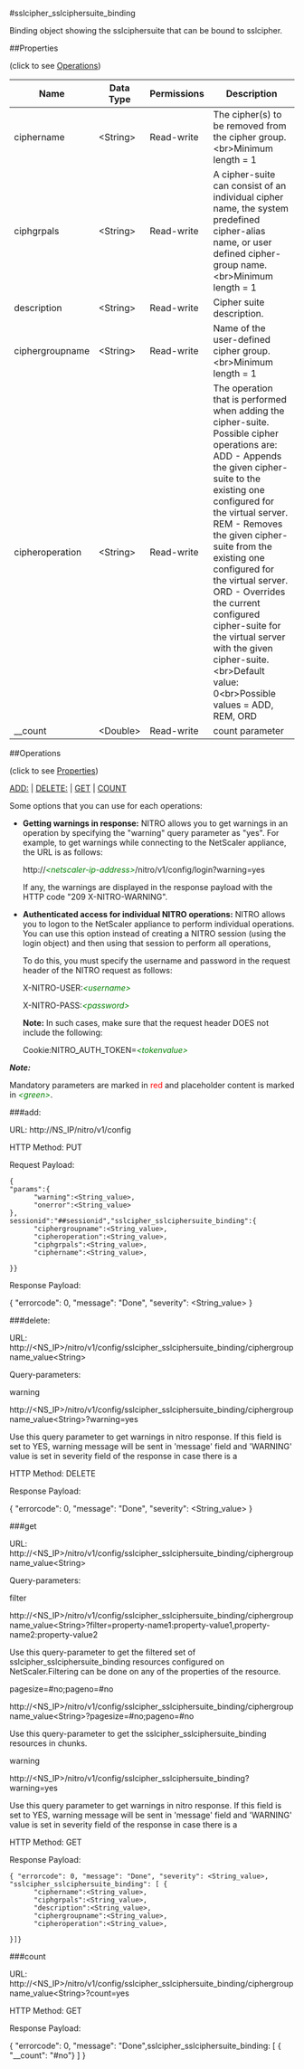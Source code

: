#sslcipher_sslciphersuite_binding

Binding object showing the sslciphersuite that can be bound to sslcipher.


##Properties 
<span>(click to see [Operations](#operations))</span>


<table><thead><tr><th>Name</th><th> Data Type</th><th> Permissions</th><th>Description</th></tr></thead><tbody><tr><td>ciphername</td><td>&lt;String></td><td>Read-write</td><td>The cipher(s) to be removed from the cipher group.&lt;br>Minimum length = 1</td><tr><tr><td>ciphgrpals</td><td>&lt;String></td><td>Read-write</td><td>A cipher-suite can consist of an individual cipher name, the system predefined cipher-alias name, or user defined cipher-group name.&lt;br>Minimum length = 1</td><tr><tr><td>description</td><td>&lt;String></td><td>Read-write</td><td>Cipher suite description.</td><tr><tr><td>ciphergroupname</td><td>&lt;String></td><td>Read-write</td><td>Name of the user-defined cipher group.&lt;br>Minimum length = 1</td><tr><tr><td>cipheroperation</td><td>&lt;String></td><td>Read-write</td><td>The operation that is performed when adding the cipher-suite. Possible cipher operations are: ADD - Appends the given cipher-suite to the existing one configured for the virtual server. REM - Removes the given cipher-suite from the existing one configured for the virtual server. ORD - Overrides the current configured cipher-suite for the virtual server with the given cipher-suite.&lt;br>Default value: 0&lt;br>Possible values = ADD, REM, ORD</td><tr><tr><td>__count</td><td>&lt;Double></td><td>Read-write</td><td>count parameter</td><tr></tbody></table>
##Operations 
<span>(click to see [Properties](#properties))</span>


[ADD:](#add:) | [DELETE:](#delete:) | [GET](#get) | [COUNT](#count)


Some options that you can use for each operations:
<ul><li><p><b>Getting warnings in response:</b> NITRO allows you to get warnings in an operation by specifying the "warning" query parameter as "yes". For example, to get warnings while connecting to the NetScaler appliance, the URL is as follows:</p><p>http://<span style="color:green;font-style:italic;">&lt;netscaler-ip-address&gt;</span>/nitro/v1/config/login?warning=yes</p><p>If any, the warnings are displayed in the response payload with the HTTP code "209 X-NITRO-WARNING".</p></li><li><p><b>Authenticated access for individual NITRO operations:</b> NITRO allows you to logon to the NetScaler appliance to perform individual operations. You can use this option instead of creating a NITRO session (using the login object) and then using that session to perform all operations,</p><p>To do this, you must specify the username and password in the request header of the NITRO request as follows:</p><p>X-NITRO-USER:<span style="color:green;font-style:italic;">&lt;username&gt;</span></p><p>X-NITRO-PASS:<span style="color:green;font-style:italic;">&lt;password&gt;</span></p><p><b>Note:</b> In such cases, make sure that the request header DOES not include the following:</p><p>Cookie:NITRO_AUTH_TOKEN=<span style="color:green;font-style:italic;">&lt;tokenvalue&gt;</span></p></li></ul>



***Note:*** 
Mandatory parameters are marked in <span style="color:#FF0000;">red</span> and placeholder content is marked in <span style="color:green;font-style:italic">&lt;green&gt;</span>.

###add:



URL: http://NS_IP/nitro/v1/config
HTTP Method: PUT
Request Payload: ```{"params":{      "warning":<String_value>,      "onerror":<String_value>},sessionid":"##sessionid","sslcipher_sslciphersuite_binding":{      "ciphergroupname":<String_value>,      "cipheroperation":<String_value>,      "ciphgrpals":<String_value>,      "ciphername":<String_value>,}}```
Response Payload: 
{ "errorcode": 0, "message": "Done", "severity": <String_value> }


###delete:



URL: http://&lt;NS_IP&gt;/nitro/v1/config/sslcipher_sslciphersuite_binding/ciphergroupname_value&lt;String&gt;
Query-parameters:
warning
http://&lt;NS_IP&gt;/nitro/v1/config/sslcipher_sslciphersuite_binding/ciphergroupname_value&lt;String&gt;?warning=yes
Use this query parameter to get warnings in nitro response. If this field is set to YES, warning message will be sent in 'message' field and 'WARNING' value is set in severity field of the response in case there is a



HTTP Method: DELETE
Response Payload: 
{ "errorcode": 0, "message": "Done", "severity": <String_value> }


###get



URL: http://&lt;NS_IP&gt;/nitro/v1/config/sslcipher_sslciphersuite_binding/ciphergroupname_value&lt;String&gt;
Query-parameters:
filter
http://&lt;NS_IP&gt;/nitro/v1/config/sslcipher_sslciphersuite_binding/ciphergroupname_value&lt;String&gt;?filter=property-name1:property-value1,property-name2:property-value2
Use this query-parameter to get the filtered set of sslcipher_sslciphersuite_binding resources configured on NetScaler.Filtering can be done on any of the properties of the resource.


pagesize=#no;pageno=#no
http://&lt;NS_IP&gt;/nitro/v1/config/sslcipher_sslciphersuite_binding/ciphergroupname_value&lt;String&gt;?pagesize=#no;pageno=#no
Use this query-parameter to get the sslcipher_sslciphersuite_binding resources in chunks.


warning
http://&lt;NS_IP&gt;/nitro/v1/config/sslcipher_sslciphersuite_binding?warning=yes
Use this query parameter to get warnings in nitro response. If this field is set to YES, warning message will be sent in 'message' field and 'WARNING' value is set in severity field of the response in case there is a



HTTP Method: GET
Response Payload: ```{ "errorcode": 0, "message": "Done", "severity": <String_value>, "sslcipher_sslciphersuite_binding": [ {      "ciphername":<String_value>,      "ciphgrpals":<String_value>,      "description":<String_value>,      "ciphergroupname":<String_value>,      "cipheroperation":<String_value>,}]}```



###count



URL: http://&lt;NS_IP&gt;/nitro/v1/config/sslcipher_sslciphersuite_binding/ciphergroupname_value&lt;String&gt;?count=yes
HTTP Method: GET
Response Payload: 
{ "errorcode": 0, "message": "Done",sslcipher_sslciphersuite_binding: [ { "__count": "#no"} ] }


